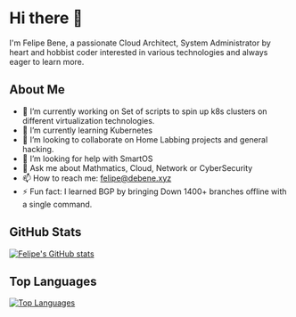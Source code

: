 # Hi there 👋

I'm Felipe Bene, a passionate Cloud Architect, System Administrator by heart and hobbist coder interested in various technologies and always eager to learn more.

## About Me

- 🔭 I’m currently working on Set of scripts to spin up k8s clusters on different virtualization technologies.
- 🌱 I’m currently learning Kubernetes
- 👯 I’m looking to collaborate on Home Labbing projects and general hacking.
- 🤔 I’m looking for help with SmartOS
- 💬 Ask me about Mathmatics, Cloud, Network or CyberSecurity
- 📫 How to reach me: felipe@debene.xyz
- ⚡ Fun fact: I learned BGP by bringing Down 1400+ branches offline with a single command.

## GitHub Stats

[![Felipe's GitHub stats](https://github-readme-stats.vercel.app/api?username=felipedbene&show_icons=true&theme=radical)](https://github.com/anuraghazra/github-readme-stats)

## Top Languages

[![Top Languages](https://github-readme-stats.vercel.app/api/top-langs/?username=felipedbene&layout=compact&theme=radical)](https://github.com/anuraghazra/github-readme-stats)
